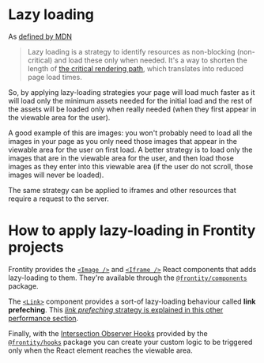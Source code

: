 # Lazy loading


As [defined by MDN](https://developer.mozilla.org/en-US/docs/Web/Performance/Lazy_loading)

> Lazy loading is a strategy to identify resources as non-blocking (non-critical) and load these only when needed. It's a way to shorten the length of [the critical rendering path](https://developer.mozilla.org/en-US/docs/Web/Performance/Critical_rendering_path), which translates into reduced page load times.

So, by applying lazy-loading strategies your page will load much faster as it will load only the minimum assets needed for the initial load and the rest of the assets will be loaded only when really needed (when they first appear in the viewable area for the user).

A good example of this are images: you won't probably need to load all the images in your page as you only need those images that appear in the viewable area for the user on first load. A better strategy is to load only the images that are in the viewable area for the user, and then load those images as they enter into this viewable area (if the user do not scroll, those images will never be loaded).

The same strategy can be applied to iframes and other resources that require a request to the server.


# How to apply lazy-loading in Frontity projects

Frontity provides the [`<Image />`](https://api.frontity.org/frontity-packages/collections-packages/components#image) and [`<Iframe />`](https://api.frontity.org/frontity-packages/collections-packages/components#iframe)  React components that adds lazy-loading to them. They're available through the [`@frontity/components`](https://api.frontity.org/frontity-packages/collections-packages/components) package.


The [`<Link>`](https://api.frontity.org/frontity-packages/collections-packages/components#link) component provides a sort-of lazy-loading behaviour called **link prefeching**. This [_link prefeching_ strategy is explained in this other performance section](https://docs.frontity.org/performance/link-prefetching#frontitys-less-than-link-greater-than-component).

Finally, with the [Intersection Observer Hooks](https://api.frontity.org/frontity-packages/collections-packages/hooks/intersection-observer-hooks) provided by the [`@frontity/hooks`](https://api.frontity.org/frontity-packages/collections-packages/hooks) package you can create your custom logic to be triggered only when the React element reaches the viewable area.